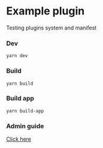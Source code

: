 # Example plugin

Testing plugins system and manifest

### Dev

`yarn dev`

### Build

`yarn build`

### Build app

`yarn build-app`

### Admin guide

[Click here](https://docs.gitee.ru/docs/admin-guide/plugins/plagin-market/)

